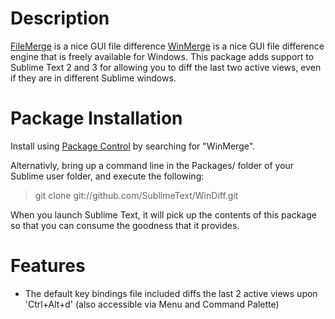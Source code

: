 Description
===========
[FileMerge](https://developer.apple.com/xcode/features/) is a nice GUI file difference
[WinMerge](http://winmerge.org/) is a nice GUI file difference engine that is freely available for Windows. This package adds support to Sublime Text 2 and 3 for allowing you to diff the last two active views, even if they are in different Sublime windows.

Package Installation
====================
Install using [Package Control](https://packagecontrol.io/installation) by searching for "WinMerge".

Alternativly, bring up a command line in the Packages/ folder of your Sublime user folder, and execute the following:
> git clone git://github.com/SublimeText/WinDiff.git

When you launch Sublime Text, it will pick up the contents of this package so that you can consume the goodness that it provides.

Features
========
* The default key bindings file included diffs the last 2 active views upon 'Ctrl+Alt+d' (also accessible via Menu and Command Palette)

